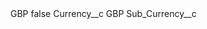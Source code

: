 <?xml version="1.0" encoding="UTF-8"?>
<CustomMetadata xmlns="http://soap.sforce.com/2006/04/metadata" xmlns:xsi="http://www.w3.org/2001/XMLSchema-instance" xmlns:xsd="http://www.w3.org/2001/XMLSchema">
    <label>GBP</label>
    <protected>false</protected>
    <values>
        <field>Currency__c</field>
        <value xsi:type="xsd:string">GBP</value>
    </values>
    <values>
        <field>Sub_Currency__c</field>
        <value xsi:nil="true"/>
    </values>
</CustomMetadata>
